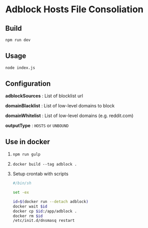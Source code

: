 # Adblock Hosts File Consoliation

## Build

```sh
npm run dev
```

## Usage

```sh
node index.js
```

## Configuration

**adblockSources** : List of blocklist url

**domainBlacklist** : List of low-level domains to block

**domainWhitelist** : List of low-level domains (e.g. reddit.com)

**outputType** : `HOSTS` or `UNBOUND`

## Use in docker

1. `npm run gulp`
2. `docker build --tag adblock .`
3. Setup crontab with scripts

   ```sh
   #/bin/sh

   set -ex

   id=$(docker run --detach adblock)
   docker wait $id
   docker cp $id:/app/adblock .
   docker rm $id
   /etc/init.d/dnsmasq restart
   ```
